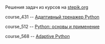 Решения задач из курсов на [stepik.org](https://stepik.org/)

course_431 -- [Адаптивный тренажер Python](https://stepik.org/course/431)

course_512 -- [Python: основы и применение](https://stepik.org/course/512)

course_568 -- [Adaptive Python](https://stepik.org/course/568)
